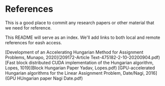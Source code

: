 # References

This is a good place to commit any research papers or other material that we need for reference.

This README will serve as an index.  We'll add links to both local and remote references for eash
access.


[Development of an Accelerating Hungarian Method for Assignment Problems, Munapo, 2020](209172-Article Text-475182-2-10-20200904.pdf)
[Fast block distributed CUDA implementation of the Hungarian algorithm, Lopes, 1019](Block Hungarian Paper Yadav, Lopes.pdf)
[GPU-accelerated Hungarian algorithms for the Linear Assignment Problem, Date/Nagi, 2016](GPU HUngarian paper Nagi Date.pdf)
